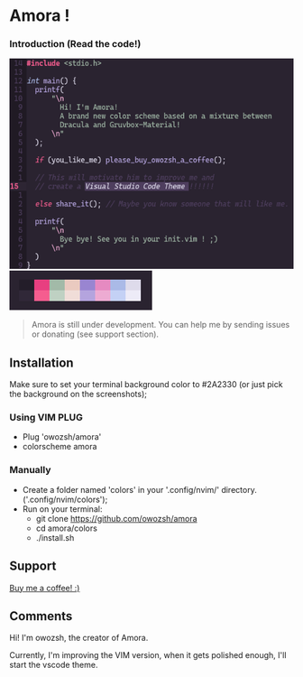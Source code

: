 # Amora !

### Introduction (Read the code!)

![Amora introduction text](amora_screenshot.png)
![Amora color palette screenshot](amora_palette.png)

> Amora is still under development. You can help me by sending issues or donating (see support section).

## Installation

Make sure to set your terminal background color to #2A2330 (or just pick the background on the screenshots);

### Using VIM PLUG

- Plug 'owozsh/amora'
- colorscheme amora

### Manually

- Create a folder named 'colors' in your '.config/nvim/' directory. ('.config/nvim/colors');
- Run on your terminal:
	- git clone https://github.com/owozsh/amora
	- cd amora/colors
	- ./install.sh

## Support

[Buy me a coffee! :)](https://www.buymeacoffee.com/owozsh)

## Comments

Hi! I'm owozsh, the creator of Amora.

Currently, I'm improving the VIM version, when it gets polished enough, I'll start the vscode theme.
